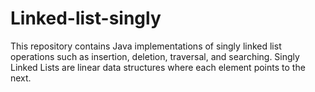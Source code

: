 # Linked-list-singly
This repository contains Java implementations of singly linked list operations such as insertion, deletion, traversal, and searching. Singly Linked Lists are linear data structures where each element points to the next.
